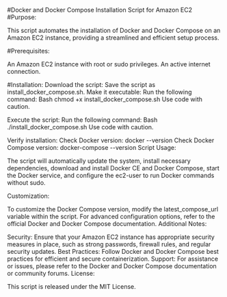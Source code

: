 #Docker and Docker Compose Installation Script for Amazon EC2
#Purpose:

This script automates the installation of Docker and Docker Compose on an Amazon EC2 instance, providing a streamlined and efficient setup process.

#Prerequisites:

An Amazon EC2 instance with root or sudo privileges.
An active internet connection.

#Installation:
Download the script: Save the script as install_docker_compose.sh.
Make it executable: Run the following command:
Bash
chmod +x install_docker_compose.sh
Use code with caution.

Execute the script: Run the following command:
Bash
./install_docker_compose.sh
Use code with caution.

Verify installation:
Check Docker version: docker --version
Check Docker Compose version: docker-compose --version
Script Usage:

The script will automatically update the system, install necessary dependencies, download and install Docker CE and Docker Compose, start the Docker service, and configure the ec2-user to run Docker commands without sudo.

Customization:

To customize the Docker Compose version, modify the latest_compose_url variable within the script.
For advanced configuration options, refer to the official Docker and Docker Compose documentation.
Additional Notes:

Security: Ensure that your Amazon EC2 instance has appropriate security measures in place, such as strong passwords, firewall rules, and regular security updates.
Best Practices: Follow Docker and Docker Compose best practices for efficient and secure containerization.
Support: For assistance or issues, please refer to the Docker and Docker Compose documentation or community forums.
License:

This script is released under the MIT License.
